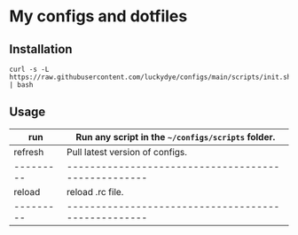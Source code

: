 # My configs and dotfiles

## Installation
```
curl -s -L https://raw.githubusercontent.com/luckydye/configs/main/scripts/init.sh | bash
```


## Usage

| run     | Run any script in the `~/configs/scripts` folder. |
|---------|---------------------------------------------------|
| refresh | Pull latest version of configs.                   |
|---------|---------------------------------------------------|
| reload  | reload .rc file.                                  |
|---------|---------------------------------------------------|
